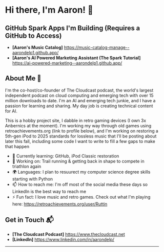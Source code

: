 # Hi there, I'm Aaron! 👋

## GitHub Spark Apps I'm Building (Requires a GitHub to Access)

- **[Aaron's Music Catalog]** https://music-catalog-manage--aarondelp1.github.app/
- **[Aaron's AI Powered Marketing Assistant (The Spark Tutorial]** https://ai-powered-marketing--aarondelp1.github.app/

## About Me 🚀

I'm the co-host/co-founder of The Cloudcast podcast, the world's largest independent podcast on cloud computing and emerging tech with over 15 million downloads to date. I'm an AI and emerging tech junkie, and I have a passion for learning and sharing. My day job is creating technical content for AI.

This is a hobby project site, I dabble in retro gaming devices (I own 3x Anbernics at the moment). I'm working my way through old games using retroachievements.org (link to profile below), and I'm working on restoring a 5th-gen iPod to 2025 standards for lossless music that I'll be posting about later this fall, including some code I want to write to fill a few gaps to make that happen

- 🌱 Currently learning: GitHub, iPod Classic restoration
- 🔭 Working on: Trail running & getting back in shape to compete in triathlon again
- 🌍 Languages: I plan to resuurect my computer science degree skills starting with Python
- 📫 How to reach me: I'm off most of the social media these days so LinkedIn is the best way to reach me
- ⚡ Fun fact: I love music and retro games. Check out what I'm playing here: https://retroachievements.org/user/Ruttin

## Get in Touch 📬

- **[The Cloudcast Podcast]** https://www.thecloudcast.net
- **[LinkedIn]** https://www.linkedin.com/in/aarondelp/


---


